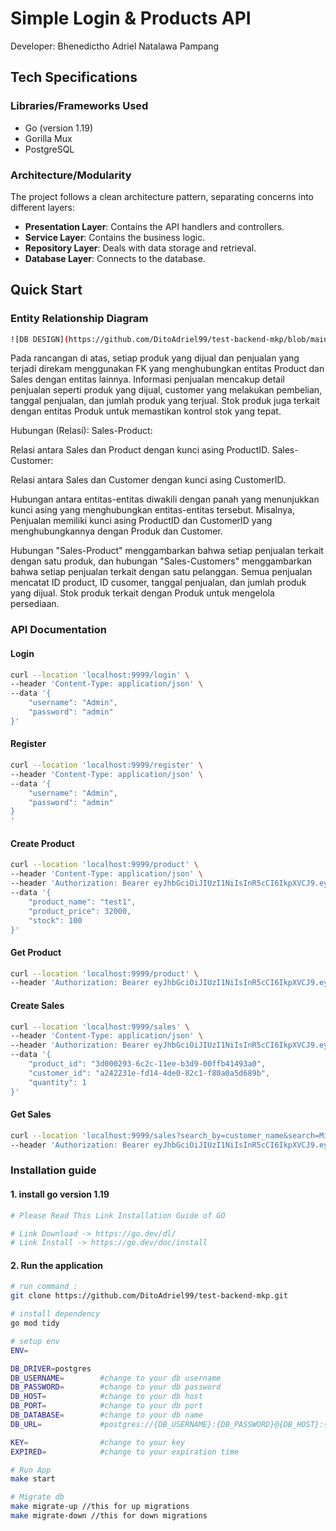 # Simple Login & Products API

Developer: Bhenedictho Adriel Natalawa Pampang

## Tech Specifications
### Libraries/Frameworks Used

- Go (version 1.19)
- Gorilla Mux
- PostgreSQL

### Architecture/Modularity

The project follows a clean architecture pattern, separating concerns into different layers:

- **Presentation Layer**: Contains the API handlers and controllers.
- **Service Layer**: Contains the business logic.
- **Repository Layer**: Deals with data storage and retrieval.
- **Database Layer**: Connects to the database.

## Quick Start
### Entity Relationship Diagram
```bash
![DB DESIGN](https://github.com/DitoAdriel99/test-backend-mkp/blob/main/db-design.png)
```
Pada rancangan di atas, setiap produk yang dijual dan penjualan yang terjadi direkam menggunakan FK yang menghubungkan entitas Product dan Sales dengan entitas lainnya. Informasi penjualan mencakup detail penjualan seperti produk yang dijual, customer yang melakukan pembelian, tanggal penjualan, dan jumlah produk yang terjual. Stok produk juga terkait dengan entitas Produk untuk memastikan kontrol stok yang tepat.

Hubungan (Relasi):
Sales-Product:

Relasi antara Sales dan Product dengan kunci asing ProductID.
Sales-Customer:

Relasi antara Sales dan Customer dengan kunci asing CustomerID.

Hubungan antara entitas-entitas diwakili dengan panah yang menunjukkan kunci asing yang menghubungkan entitas-entitas tersebut. Misalnya, Penjualan memiliki kunci asing ProductID dan CustomerID yang menghubungkannya dengan Produk dan Customer.

Hubungan "Sales-Product" menggambarkan bahwa setiap penjualan terkait dengan satu produk, dan hubungan "Sales-Customers" menggambarkan bahwa setiap penjualan terkait dengan satu pelanggan. Semua penjualan mencatat ID product, ID cusomer, tanggal penjualan, dan jumlah produk yang dijual. Stok produk terkait dengan Produk untuk mengelola persediaan.
### API Documentation
#### Login
```bash
curl --location 'localhost:9999/login' \
--header 'Content-Type: application/json' \
--data '{
    "username": "Admin",
    "password": "admin"
}'
```
#### Register
```bash
curl --location 'localhost:9999/register' \
--header 'Content-Type: application/json' \
--data '{
    "username": "Admin",
    "password": "admin"
}
'
```
#### Create Product
```bash
curl --location 'localhost:9999/product' \
--header 'Content-Type: application/json' \
--header 'Authorization: Bearer eyJhbGciOiJIUzI1NiIsInR5cCI6IkpXVCJ9.eyJ1c2VybmFtZSI6IkFkbWluIiwiaXNzIjoiQWRtaW4iLCJleHAiOjE2OTc0NzQ4NDYsImlhdCI6MTY5NzQ2NzY0Nn0.47ELKYZ3ADINMl4Of1yqSCY4GUqnnYqRHDyl8ZeUDLw' \
--data '{
    "product_name": "test1",
    "product_price": 32000,
    "stock": 100
}'
```
#### Get Product
```bash
curl --location 'localhost:9999/product' \
--header 'Authorization: Bearer eyJhbGciOiJIUzI1NiIsInR5cCI6IkpXVCJ9.eyJ1c2VybmFtZSI6IkRpdG8iLCJpc3MiOiJEaXRvIiwiZXhwIjoxNjk3NDcxOTY1LCJpYXQiOjE2OTc0NjQ3NjV9.7simuJwrnqjOc-zlugciqh9A1O4cncStcm4CuGzyQeo'
```
#### Create Sales
```bash
curl --location 'localhost:9999/sales' \
--header 'Content-Type: application/json' \
--header 'Authorization: Bearer eyJhbGciOiJIUzI1NiIsInR5cCI6IkpXVCJ9.eyJ1c2VybmFtZSI6IkRpdG8iLCJpc3MiOiJEaXRvIiwiZXhwIjoxNjk3NDcxOTY1LCJpYXQiOjE2OTc0NjQ3NjV9.7simuJwrnqjOc-zlugciqh9A1O4cncStcm4CuGzyQeo' \
--data '{
    "product_id": "3d000293-6c2c-11ee-b3d9-00ffb41493a0",
    "customer_id": "a242231e-fd14-4de0-82c1-f80a0a5d689b",
    "quantity": 1
}'
```
#### Get Sales
```bash
curl --location 'localhost:9999/sales?search_by=customer_name&search=Michael%20Johnson' \
--header 'Authorization: Bearer eyJhbGciOiJIUzI1NiIsInR5cCI6IkpXVCJ9.eyJ1c2VybmFtZSI6IkRpdG8iLCJpc3MiOiJEaXRvIiwiZXhwIjoxNjk3NDcxOTY1LCJpYXQiOjE2OTc0NjQ3NjV9.7simuJwrnqjOc-zlugciqh9A1O4cncStcm4CuGzyQeo'
```
### Installation guide
#### 1. install go version 1.19
```bash
# Please Read This Link Installation Guide of GO

# Link Download -> https://go.dev/dl/
# Link Install -> https://go.dev/doc/install

```

#### 2. Run the application
```bash
# run command :
git clone https://github.com/DitoAdriel99/test-backend-mkp.git

# install dependency
go mod tidy

# setup env
ENV=

DB_DRIVER=postgres
DB_USERNAME=        #change to your db username
DB_PASSWORD=        #change to your db password
DB_HOST=            #change to your db host
DB_PORT=            #change to your db port 
DB_DATABASE=        #change to your db name 
DB_URL=             #postgres://{DB_USERNAME}:{DB_PASSWORD}@{DB_HOST}:{DB_PORT}/{DB_DATABASE}?sslmode=disable

KEY=                #change to your key
EXPIRED=            #change to your expiration time

# Run App
make start

# Migrate db
make migrate-up //this for up migrations
make migrate-down //this for down migrations
```